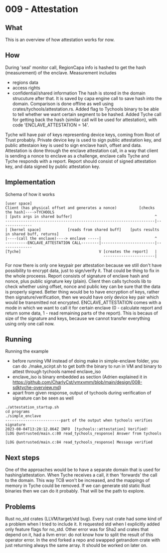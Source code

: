 # 009 - Attestation

## What

This is an overview of how attestation works for now.

## How

During 'seal' monitor call, RegionCapa info is hashed to get the hash (measurement) of the enclave. Measurement includes
-  regions data
-  access rights
-  confidential/shared information
The hash is stored in the domain strucuture after that. It is saved by capa engine call to save hash into the domain. Comparison is done offline as well using crates/tychools/attestation.rs.
Added flag to Tychools binary to be able to tell whether we want certain segment to be hashed.
Added Tyche call for getting back the hash (similar call will be used for attestation), with code 'ENCLAVE_ATTESTATION = 14'. 

Tyche will have pair of keys representing device keys, coming from Root of Trust probably. Private device key is used to sign public attestation key, and public attestaion key is used to sign enclave hash, offset and data.
Attestation is done through the enclave attestation call, in a way that client is sending a nonce to enclave as a challenge, enclave calls Tyche and Tyche responds with a report. Report should consist of signed attestation key, and data signed by public attestation key.

## Implementation

Schema of how it works

```
[user space]
Client (has physical offset and generates a nonce)          [checks the hash]---->TYCHOOLS
| [puts args in shared buffer]                                     ^
-------------------------------------------------------------------|--------------
| [kernel space]            [reads from shared buff]    [puts results in shared buff, returns]
|----(call the enclave)----> enclave -----|                        ^
----------ENCLAVE_ATTESTATION CALL--------|------------------------|--------------
[Tyche]                                   V [creates the report]   |
                                            -----------------------|
```
For now there is only one keypair per attestation because we still don't have possibility to encrypt data, just to sign/verify it. That could be thing to fix in the whole proceess. Report consists of signature of enclave hash and nonce, plus public signature key (plain). Client then calls tychools lib to check whether using offset, nonce and public key can be sure that the data is properly signed. 
Better thing would be to have encryption of keys, rather then signature/verification, then we would have only device key pair which would be transmitted not encrypted. 
ENCLAVE_ATTESTATION comes with a mode in which we want to call it for certain enclave (0 - calculate report and return some data, 1 - read remaining parts of the report). This is becaus of size of the signature and keys, because we cannot transfer everything using only one call now.

## Running

Running the example
- before running VM instead of doing make in simple-enclave folder, you can do ./make_scirpt.sh to get both the binary to run in VM and binary to attest through tychools named enclave_iso
- enclave_iso is binary embedded as section (Adrien explained it in https://github.com/CharlyCst/vmxvmm/blob/main/design/008-sdktyche-overview.md)
- apart from given response, output of tychools during verification of signature can be seen as well
```
./attestation_startup.sh
cd programs
./simple_enclave
-------------------------part of the output when tychools verifies signature
2023-08-04T13:28:12.864Z INFO  [tychools::attestation] Verified!
[LOG @untrusted/main.c:80 read_tychools_response] Answer from tychools

[LOG @untrusted/main.c:84 read_tychools_response] Message verified
```

## Next steps

One of the approaches would be to have a separate domain that is used for hashing/attestation. When Tyche receives a call, it then 'forwards' the call to the domain. This way TCB won't be increased, and the mappings of memory in Tyche could be removed. If we can generate std static Rust binaries then we can do it probably. That will be the path to explore.

## Problems

Rust no_std crates (LLVM/target/std bug). Every rust crate had some kind of a problem when I tried to include it. It requested std when I explicitly added only feature flags for no_std. Other error was for Sha2 and crates that depend on it, had a llvm error: do not know how to split the result of this operator error. In the end forked a repo and swapped getrandom crate with just returning always the same array. It should be worked on later on.

